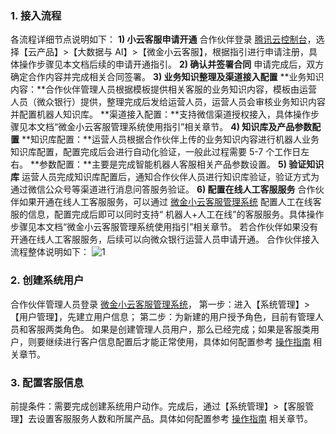 ### 1. 接入流程
各流程详细节点说明如下：
**1) 小云客服申请开通**
合作伙伴登录 [腾讯云控制台](https://console.cloud.tencent.com/)，选择【云产品】>【大数据与 AI】>【微金小云客服】，根据指引进行申请注册，具体操作步骤见本文档后续的申请开通指引。
**2)	确认并签署合同**
申请完成后，双方确定合作内容并完成相关合同签署。
**3)	业务知识整理及渠道接入配置**
**业务知识内容：**合作伙伴管理人员根据模板提供相关客服的业务知识内容，模板由运营人员（微众银行）提供，整理完成后发给运营人员，运营人员会审核业务知识内容并配置机器人知识库。
**渠道接入配置：**支持微信渠道授权接入，具体操作步骤见本文档“微金小云客服管理系统使用指引”相关章节。
**4)	知识库及产品参数配置**
**知识库配置：**运营人员根据合作伙伴上传的业务知识内容进行机器人业务知识库配置，配置完成后会进行自动化验证，一般此过程需要 5-7 个工作日左右。
**参数配置：**主要是完成智能机器人客服相关产品参数设置。
**5)	验证知识库**
运营人员完成知识库配置后，通知合作伙伴人员进行知识库验证，验证方式为通过微信公众号等渠道进行消息问答服务验证。
**6)	配置在线人工客服服务**
合作伙伴如果开通在线人工客服服务，可以通过 [微金小云客服管理系统](https://ics.webank.com) 配置人工在线客服的信息，配置完成后即可以同时支持“ 机器人+人工在线”的客服服务。具体操作步骤见本文档“微金小云客服管理系统使用指引”相关章节。
若合作伙伴如果没有开通在线人工客服服务，后续可以向微众银行运营人员申请开通。
合作伙伴接入流程整体说明如下：
![1](https://mccdn.qcloud.com/static/img/df2709f854fb632c2aee1d0388991de9/icsflow1.jpg)
### 2. 创建系统用户
合作伙伴管理人员登录 [微金小云客服管理系统](https://ics.webank.com)，
第一步：进入【系统管理】>【用户管理】，先建立用户信息；
第二步：为新建的用户授予角色，目前有管理人员和客服两类角色。
如果是创建管理人员用户，那么已经完成；如果是客服类用户，则要继续进行客户信息配置后才能正常使用，具体如何配置参考 [操作指南](https://cloud.tencent.com/document/product/401/4285) 相关章节。

### 3. 配置客服信息
前提条件：需要完成创建系统用户动作。完成后，通过【系统管理】>【客服管理】去设置客服服务人数和所属产品。具体如何配置参考 [操作指南](https://cloud.tencent.com/document/product/401/4285) 相关章节。